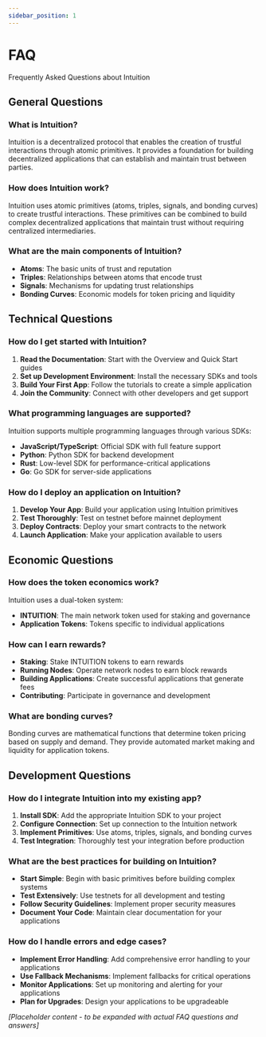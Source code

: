 ```yaml
---
sidebar_position: 1
---
```


# FAQ

Frequently Asked Questions about Intuition

## General Questions

### What is Intuition?

Intuition is a decentralized protocol that enables the creation of trustful interactions through atomic primitives. It provides a foundation for building decentralized applications that can establish and maintain trust between parties.

### How does Intuition work?

Intuition uses atomic primitives (atoms, triples, signals, and bonding curves) to create trustful interactions. These primitives can be combined to build complex decentralized applications that maintain trust without requiring centralized intermediaries.

### What are the main components of Intuition?

- **Atoms**: The basic units of trust and reputation
- **Triples**: Relationships between atoms that encode trust
- **Signals**: Mechanisms for updating trust relationships
- **Bonding Curves**: Economic models for token pricing and liquidity

## Technical Questions

### How do I get started with Intuition?

1. **Read the Documentation**: Start with the Overview and Quick Start guides
2. **Set up Development Environment**: Install the necessary SDKs and tools
3. **Build Your First App**: Follow the tutorials to create a simple application
4. **Join the Community**: Connect with other developers and get support

### What programming languages are supported?

Intuition supports multiple programming languages through various SDKs:
- **JavaScript/TypeScript**: Official SDK with full feature support
- **Python**: Python SDK for backend development
- **Rust**: Low-level SDK for performance-critical applications
- **Go**: Go SDK for server-side applications

### How do I deploy an application on Intuition?

1. **Develop Your App**: Build your application using Intuition primitives
2. **Test Thoroughly**: Test on testnet before mainnet deployment
3. **Deploy Contracts**: Deploy your smart contracts to the network
4. **Launch Application**: Make your application available to users

## Economic Questions

### How does the token economics work?

Intuition uses a dual-token system:
- **INTUITION**: The main network token used for staking and governance
- **Application Tokens**: Tokens specific to individual applications

### How can I earn rewards?

- **Staking**: Stake INTUITION tokens to earn rewards
- **Running Nodes**: Operate network nodes to earn block rewards
- **Building Applications**: Create successful applications that generate fees
- **Contributing**: Participate in governance and development

### What are bonding curves?

Bonding curves are mathematical functions that determine token pricing based on supply and demand. They provide automated market making and liquidity for application tokens.

## Development Questions

### How do I integrate Intuition into my existing app?

1. **Install SDK**: Add the appropriate Intuition SDK to your project
2. **Configure Connection**: Set up connection to the Intuition network
3. **Implement Primitives**: Use atoms, triples, signals, and bonding curves
4. **Test Integration**: Thoroughly test your integration before production

### What are the best practices for building on Intuition?

- **Start Simple**: Begin with basic primitives before building complex systems
- **Test Extensively**: Use testnets for all development and testing
- **Follow Security Guidelines**: Implement proper security measures
- **Document Your Code**: Maintain clear documentation for your applications

### How do I handle errors and edge cases?

- **Implement Error Handling**: Add comprehensive error handling to your applications
- **Use Fallback Mechanisms**: Implement fallbacks for critical operations
- **Monitor Applications**: Set up monitoring and alerting for your applications
- **Plan for Upgrades**: Design your applications to be upgradeable

*[Placeholder content - to be expanded with actual FAQ questions and answers]* 
